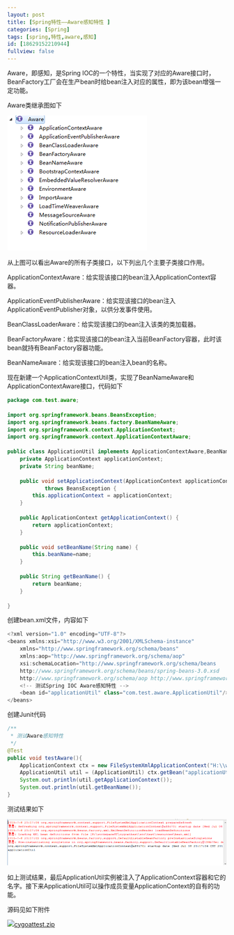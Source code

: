 ```yaml
---
layout: post
title: [Spring特性——Aware感知特性 ]
categories: [Spring]
tags: [spring,特性,aware,感知]
id: [18629152210944]
fullview: false
---
```


Aware，即感知，是Spring IOC的一个特性，当实现了对应的Aware接口时，BeanFactory工厂会在生产bean时给bean注入对应的属性，即为该bean增强一定功能。

Aware类继承图如下

![](/assets/resources/image/20170705/1499240644249036751.png)

从上图可以看出Aware的所有子类接口，以下列出几个主要子类接口作用。

ApplicationContextAware：给实现该接口的bean注入ApplicationContext容器。

ApplicationEventPublisherAware：给实现该接口的bean注入ApplicationEventPublisher对象，以供分发事件使用。

BeanClassLoaderAware：给实现该接口的bean注入该类的类加载器。

BeanFactoryAware：给实现该接口的bean注入当前BeanFactory容器，此时该bean就持有BeanFactory容器功能。

BeanNameAware：给实现该接口的bean注入bean的名称。

现在新建一个ApplicationContextUtil类，实现了BeanNameAware和ApplicationContextAware接口，代码如下

```java
package com.test.aware;

import org.springframework.beans.BeansException;
import org.springframework.beans.factory.BeanNameAware;
import org.springframework.context.ApplicationContext;
import org.springframework.context.ApplicationContextAware;

public class ApplicationUtil implements ApplicationContextAware,BeanNameAware {
	private ApplicationContext applicationContext;
	private String beanName;

	public void setApplicationContext(ApplicationContext applicationContext)
			throws BeansException {
		this.applicationContext = applicationContext;
	}

	public ApplicationContext getApplicationContext() {
		return applicationContext;
	}

	public void setBeanName(String name) {
		this.beanName=name;
	}

	public String getBeanName() {
		return beanName;
	}

}
```

创建bean.xml文件，内容如下

```java
<?xml version="1.0" encoding="UTF-8"?>
<beans xmlns:xsi="http://www.w3.org/2001/XMLSchema-instance"
    xmlns="http://www.springframework.org/schema/beans"
    xmlns:aop="http://www.springframework.org/schema/aop"
    xsi:schemaLocation="http://www.springframework.org/schema/beans
    http://www.springframework.org/schema/beans/spring-beans-3.0.xsd
    http://www.springframework.org/schema/aop http://www.springframework.org/schema/aop/spring-aop-3.0.xsd">
    <!-- 测试Spring IOC Aware感知特性 -->
    <bean id="applicationUtil" class="com.test.aware.ApplicationUtil"/>
</beans>
```

创建Junit代码

```java
/**
 * 测试Aware感知特性
 */
@Test
public void testAware(){
	ApplicationContext ctx = new FileSystemXmlApplicationContext("H:\\workspaceST\\cygoattest\\src\\test\\resources\\bean.xml");
	ApplicationUtil util = (ApplicationUtil) ctx.getBean("applicationUtil",ApplicationUtil.class);
	System.out.println(util.getApplicationContext());
	System.out.println(util.getBeanName());
}
```

测试结果如下

![](/assets/resources/image/20170705/1499240656464093836.png)

如上测试结果，最后ApplicationUtil实例被注入了ApplicationContext容器和它的名字。接下来ApplicationUtil可以操作成员变量ApplicationContext的自有的功能。

源码见如下附件


![](http://ctosb.com/ueditor/dialogs/attachment/fileTypeImages/icon_rar.gif)[cygoattest.zip](/assets/resources/file/20170705/1499240694524004167.zip "cygoattest.zip")


